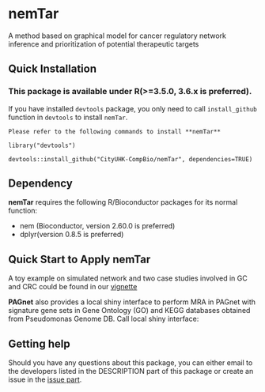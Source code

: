 # nemTar
A method based on graphical model for cancer regulatory network inference and prioritization of potential therapeutic targets
## Quick Installation

### This package is available under R(>=3.5.0, 3.6.x is preferred).

If you have installed `devtools` package, you only need to call `install_github` function in `devtools` to install `nemTar`.

```
Please refer to the following commands to install **nemTar**

library("devtools")

devtools::install_github("CityUHK-CompBio/nemTar", dependencies=TRUE)

```

## Dependency

**nemTar** requires the following R/Bioconductor packages for its normal function:

- nem (Bioconductor, version 2.60.0 is preferred)
- dplyr(version 0.8.5 is preferred)

## Quick Start to Apply **nemTar**

A toy example on simulated network and two case studies involved in GC and CRC could be found in our [vignette](https://github.com/CityUHK-CompBio/nemTar/blob/main/vignettes/PAGnet.pdf)

**PAGnet** also provides a local shiny interface to perform MRA in PAGnet with signature gene sets in Gene Ontology (GO) and KEGG databases obtained from Pseudomonas Genome DB.
Call local shiny interface:

## Getting help

Should you have any questions about this package, you can either email to the developers listed in the DESCRIPTION part of this package or create an issue in the [issue part](https://github.com/CityUHK-CompBio/nemTar/issues).
